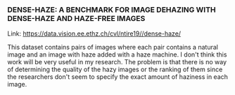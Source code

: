 ### DENSE-HAZE: A BENCHMARK FOR IMAGE DEHAZING WITH DENSE-HAZE AND HAZE-FREE IMAGES

Link: https://data.vision.ee.ethz.ch/cvl/ntire19//dense-haze/

This dataset contains pairs of images where each pair contains a natural image and an image with haze added with a haze machine. I don't think this work will be very useful in my research. The problem is that there is no way of determining the quality of the hazy images or the ranking of them since the researchers don't seem to specify the exact amount of haziness in each image.